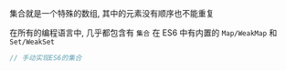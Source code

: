 集合就是一个特殊的数组, 其中的元素没有顺序也不能重复

在所有的编程语言中, 几乎都包含有 `集合` 在 ES6 中有内置的 `Map/WeakMap` 和 `Set/WeakSet`

```typescript
// 手动实现ES6的集合

```
